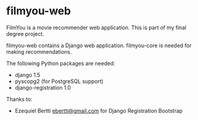 filmyou-web
=====================

FilmYou is a movie recommender web application. This is part of my final degree project.

filmyou-web contains a Django web application. filmyou-core is needed for making recommendations.

The following Python packages are needed:
 - django 1.5
 - pyscopg2 (for PostgreSQL support)
 - django-registration 1.0

Thanks to:
 - Ezequiel Bertti <ebertti@gmail.com> for Django Registration Bootstrap

